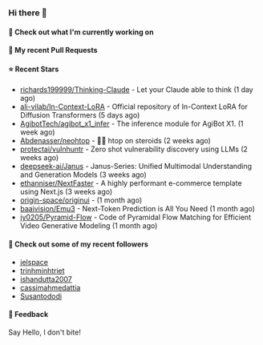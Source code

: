 ### Hi there 👋

#### 👷 Check out what I'm currently working on

#### 🔨 My recent Pull Requests


#### ⭐ Recent Stars

- [richards199999/Thinking-Claude](https://github.com/richards199999/Thinking-Claude) - Let your Claude able to think (1 day ago)
- [ali-vilab/In-Context-LoRA](https://github.com/ali-vilab/In-Context-LoRA) - Official repository of In-Context LoRA for Diffusion Transformers (5 days ago)
- [AgibotTech/agibot_x1_infer](https://github.com/AgibotTech/agibot_x1_infer) - The inference module for AgiBot X1. (1 week ago)
- [Abdenasser/neohtop](https://github.com/Abdenasser/neohtop) - 💪🏻 htop on steroids (2 weeks ago)
- [protectai/vulnhuntr](https://github.com/protectai/vulnhuntr) - Zero shot vulnerability discovery using LLMs (2 weeks ago)
- [deepseek-ai/Janus](https://github.com/deepseek-ai/Janus) - Janus-Series: Unified Multimodal Understanding and Generation Models (3 weeks ago)
- [ethanniser/NextFaster](https://github.com/ethanniser/NextFaster) - A highly performant e-commerce template using Next.js  (3 weeks ago)
- [origin-space/originui](https://github.com/origin-space/originui) -  (1 month ago)
- [baaivision/Emu3](https://github.com/baaivision/Emu3) - Next-Token Prediction is All You Need (1 month ago)
- [jy0205/Pyramid-Flow](https://github.com/jy0205/Pyramid-Flow) - Code of Pyramidal Flow Matching for Efficient Video Generative Modeling (1 month ago)

#### 👯 Check out some of my recent followers

- [jelspace](https://github.com/jelspace)
- [trinhminhtriet](https://github.com/trinhminhtriet)
- [ishandutta2007](https://github.com/ishandutta2007)
- [cassimahmedattia](https://github.com/cassimahmedattia)
- [Susantododi](https://github.com/Susantododi)

#### 💬 Feedback

Say Hello, I don't bite!